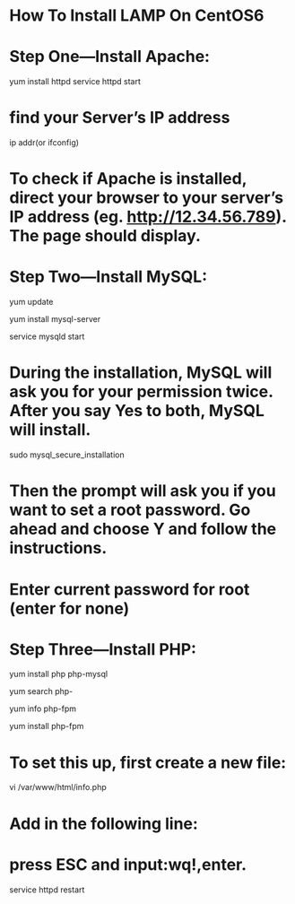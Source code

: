 # How To Install LAMP On CentOS6 

# Step One—Install Apache:
yum install httpd
service httpd start
# find your Server’s IP address
ip addr(or ifconfig)
# To check if Apache is installed, direct your browser to your server’s IP address (eg. http://12.34.56.789). The page should display.


# Step Two—Install MySQL:
yum update

yum install mysql-server

service mysqld start
# During the installation, MySQL will ask you for your permission twice. After you say Yes to both, MySQL will install.
sudo mysql_secure_installation
# Then the prompt will ask you if you want to set a root password. Go ahead and choose Y and follow the instructions.
# Enter current password for root (enter for none)


# Step Three—Install PHP:
yum install php php-mysql

yum search php-

yum info php-fpm

yum install php-fpm
# To set this up, first create a new file:
vi /var/www/html/info.php
# Add in the following line:
<?php phpinfo(); ?>
# press ESC and input:wq!,enter.
service httpd restart
